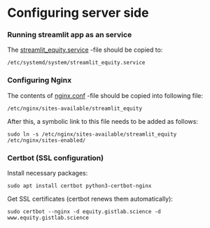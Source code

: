 # Configuring server side

### Running streamlit app as an service

The [streamlit_equity.service](streamlit_equity.service) -file should be copied to:

`/etc/systemd/system/streamlit_equity.service`


### Configuring Nginx

The contents of [nginx.conf](nginx.conf) -file should be copied into following file:

`/etc/nginx/sites-available/streamlit_equity`

After this, a symbolic link to this file needs to be added as follows:

`sudo ln -s /etc/nginx/sites-available/streamlit_equity /etc/nginx/sites-enabled/`

### Certbot (SSL configuration)


Install necessary packages:

`sudo apt install certbot python3-certbot-nginx`

Get SSL certificates (certbot renews them automatically):

`sudo certbot --nginx -d equity.gistlab.science -d www.equity.gistlab.science`

